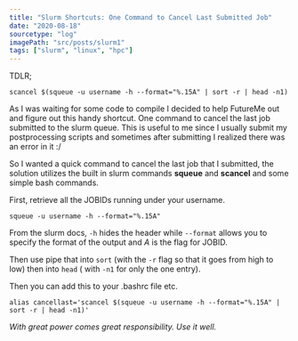 ```yaml
---
title: "Slurm Shortcuts: One Command to Cancel Last Submitted Job"
date: "2020-08-18"
sourcetype: "log"
imagePath: "src/posts/slurm1"
tags: ["slurm", "linux", "hpc"]
---
```


TDLR; 
```
scancel $(squeue -u username -h --format="%.15A" | sort -r | head -n1)
```

As I was waiting for some code to compile I decided to help FutureMe out and figure out this handy shortcut. 
One command to cancel the last job submitted to the slurm queue. This is useful to me since I usually submit my postprocessing scripts and sometimes after submitting I realized there was an error in it :/ 

So I wanted a quick command to cancel the last job that I submitted, the solution utilizes the built in slurm commands **squeue** and **scancel** and some simple bash commands. 

First, retrieve all the JOBIDs running under your username. 
```
squeue -u username -h --format="%.15A"
```

From the slurm docs, `-h` hides the header while `--format` allows you to specify the format of the output and *A* is the flag for JOBID. 

Then use pipe that into `sort` (with the `-r` flag so that it goes from high to low) then into `head` ( with `-n1` for only the one entry). 

Then you can add this to your .bashrc file etc. 

```
alias cancellast='scancel $(squeue -u username -h --format="%.15A" | sort -r | head -n1)'
```
*With great power comes great responsibility. Use it well.* 
